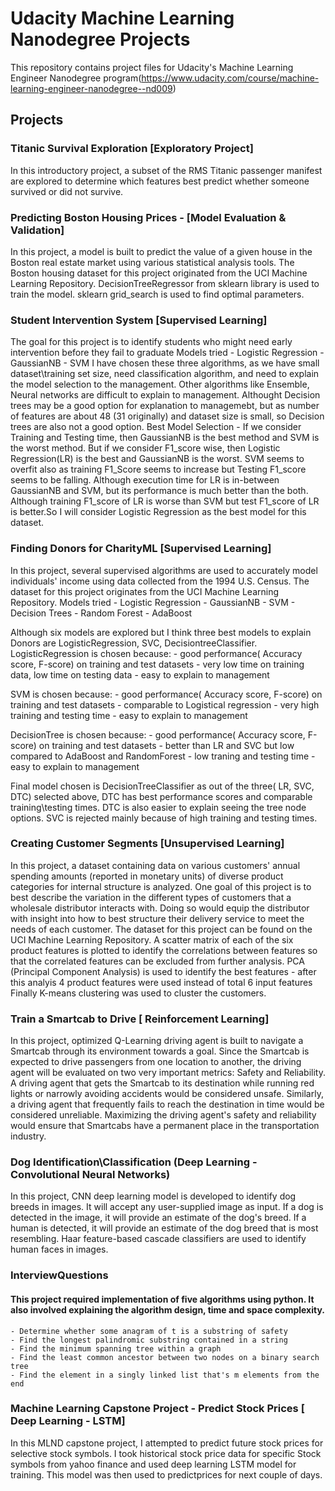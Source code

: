 # Udacity Machine Learning Nanodegree Projects

 This repository contains project files for Udacity's Machine Learning Engineer Nanodegree program(https://www.udacity.com/course/machine-learning-engineer-nanodegree--nd009)

## Projects

### Titanic Survival Exploration [Exploratory Project]
 In this introductory project, a subset of the RMS Titanic passenger manifest are explored to determine which features best predict whether someone survived or did not survive. 


### Predicting Boston Housing Prices - [Model Evaluation & Validation]
 In this project, a model is built to predict the value of a given house in the Boston real estate market using various statistical analysis tools. 
 The Boston housing dataset for this project originated from the UCI Machine Learning Repository. DecisionTreeRegressor from sklearn library is 
 used to train the model. sklearn grid_search is used to find optimal parameters.

### Student Intervention System [Supervised Learning]
 The goal for this project is to identify students who might need early intervention before they fail to graduate
 Models tried
	- Logistic Regression
	- GaussianNB
	- SVM
 I have chosen these three algorithms, as we have small dataset\training set size, need classification algorithm, and need to explain the model selection to the management. Other algorithms like Ensemble, Neural networks are difficult to explain to management.
 Althought Decision trees may be a good option for explanation to managemebt, but as number of features are about 48 (31 originally) and dataset size is small, so Decision trees are also not a good option.
 Best Model Selection - If we consider Training and Testing time, then GaussianNB is the best method and SVM is the worst method. But if we consider F1_score wise, then Logistic Regression(LR) is the best and GaussianNB is the worst.
 SVM seems to overfit also as training F1_Score seems to increase but Testing F1_score seems to be falling.
 Although execution time for LR is in-between GaussianNB and SVM, but its performance is much better than the both. Although training F1_score of LR is worse than SVM but test F1_score of LR is better.So I will consider Logistic Regression as the best model for this dataset.

### Finding Donors for CharityML [Supervised Learning]
 In this project, several supervised algorithms are used to accurately model individuals' income using data collected from the 1994 U.S. Census. 
 The dataset for this project originates from the UCI Machine Learning Repository. 
 Models tried
	- Logistic Regression
	- GaussianNB
	- SVM
	- Decision Trees
	- Random Forest
	- AdaBoost
	
 Although six models are explored but I think three best models to explain Donors are LogisticRegression, SVC, DecisiontreeClassifier.	
 LogisticRegression is chosen because:
	- good performance( Accuracy score, F-score) on training and test datasets
	- very low time on training data, low time on testing data
	- easy to explain to management

 SVM is chosen because:
	- good performance( Accuracy score, F-score) on training and test datasets - comparable to Logistical regression
	- very high training and testing time
	- easy to explain to management

 DecisionTree is chosen because:
	- good performance( Accuracy score, F-score) on training and test datasets - better than LR and SVC but low compared to AdaBoost and RandomForest
	- low traning and testing time
	- easy to explain to management

 Final model chosen is DecisionTreeClassifier as out of the three( LR, SVC, DTC) selected above, DTC has best performance scores and comparable training\testing times.
 DTC is also easier to explain seeing the tree node options.
 SVC is rejected mainly because of high training and testing times.	


### Creating Customer Segments [Unsupervised Learning]
 In this project, a dataset containing data on various customers' annual spending amounts (reported in monetary units) of diverse product categories for internal structure is analyzed. One goal of this project is to best describe the variation in the different types of customers that a wholesale distributor interacts with. Doing so would equip the distributor with insight into how to best structure their delivery service to meet the needs of each customer.
 The dataset for this project can be found on the UCI Machine Learning Repository. 
 A scatter matrix of each of the six product  features is plotted to identify the correlations between features so that the correlated features can be excluded from further analysis.
 PCA (Principal Component Analysis) is used to identify the best features - after this analyis 4 product features were used instead of total 6 input features
 Finally K-means clustering was used to cluster the customers.

### Train a Smartcab to Drive [ Reinforcement Learning]
 In this project, optimized Q-Learning driving agent is built to navigate a Smartcab through its environment towards a goal. Since the Smartcab is expected to drive passengers from one location to another, the driving agent will be evaluated on two very important metrics: Safety and Reliability. A driving agent that gets the Smartcab to its destination while running red lights or narrowly avoiding accidents would be considered unsafe. Similarly, a driving agent that frequently fails to reach the destination in time would be considered unreliable. Maximizing the driving agent's safety and reliability would ensure that Smartcabs have a permanent place in the transportation industry.

### Dog Identification\Classification (Deep Learning - Convolutional Neural Networks)
 In this project, CNN deep  learning model is developed to identify dog breeds in images. It will accept any user-supplied image as input. If a dog is detected in the image, it will provide an estimate of the dog's breed. If a human is detected, it will provide an estimate of the dog breed that is most resembling. 
 Haar feature-based cascade classifiers are used to identify human faces in images.
 
### InterviewQuestions
#### This project required implementation of five algorithms using python. It also involved explaining the algorithm design, time and space complexity.
	- Determine whether some anagram of t is a substring of safety
	- Find the longest palindromic substring contained in a string
	- Find the minimum spanning tree within a graph
	- Find the least common ancestor between two nodes on a binary search tree
	- Find the element in a singly linked list that's m elements from the end

### Machine Learning Capstone Project - Predict Stock Prices [ Deep Learning - LSTM]
 In this MLND capstone project, I attempted to predict future stock prices for selective stock symbols. I took historical stock price data for specific Stock symbols from yahoo finance and used    deep learning LSTM model for training. This model was then  used to predictprices for next couple of​ ​days. 